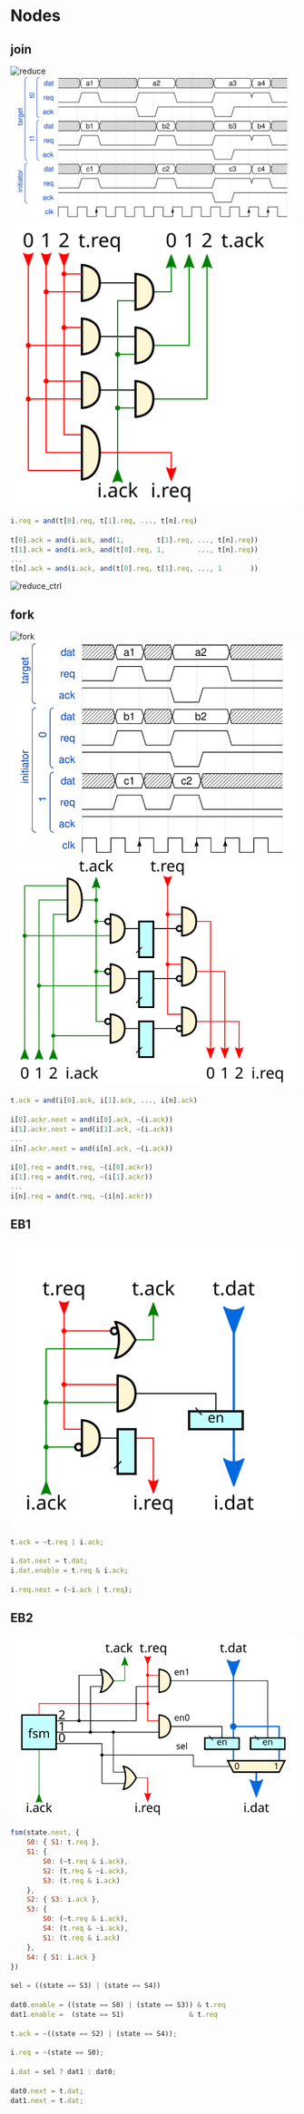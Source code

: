 # Nodes

## join

![reduce](https://rawgit.com/drom/elastic/master/img/reduce.svg)
![reduce](img/reduce.svg)
![reduce](img/join.svg)

```js
i.req = and(t[0].req, t[1].req, ..., t[n].req)

t[0].ack = and(i.ack, and(1,        t[1].req, ..., t[n].req))
t[1].ack = and(i.ack, and(t[0].req, 1,        ..., t[n].req))
...
t[n].ack = and(i.ack, and(t[0].req, t[1].req, ..., 1       ))
```
![reduce_ctrl](https://rawgit.com/drom/elastic/master/img/reduce_ctrl.svg)

## fork

![fork](https://rawgit.com/drom/elastic/master/img/fork.svg)
![fork](img/fork.svg)
![fork](img/eager_fork.svg)

```js
t.ack = and(i[0].ack, i[1].ack, ..., i[n].ack)

i[0].ackr.next = and(i[0].ack, ~(i.ack))
i[1].ackr.next = and(i[1].ack, ~(i.ack))
...
i[n].ackr.next = and(i[n].ack, ~(i.ack))

i[0].req = and(t.req, ~(i[0].ackr))
i[1].req = and(t.req, ~(i[1].ackr))
...
i[n].req = and(t.req, ~(i[n].ackr))
```

## EB1

![EB1](img/eb1.svg)

```js
t.ack = ~t.req | i.ack;

i.dat.next = t.dat;
i.dat.enable = t.req & i.ack;

i.req.next = (~i.ack | t.req);
```

## EB2

![EB2](img/eb2.svg)

```js
fsm(state.next, {
    S0: { S1: t.req },
    S1: {
        S0: (~t.req & i.ack),
        S2: (t.req & ~i.ack),
        S3: (t.req & i.ack)
    },
    S2: { S3: i.ack },
    S3: {
        S0: (~t.req & i.ack),
        S4: (t.req & ~i.ack),
        S1: (t.req & i.ack)
    },
    S4: { S1: i.ack }
})

sel = ((state == S3) | (state == S4))

dat0.enable = ((state == S0) | (state == S3)) & t.req
dat1.enable =  (state == S1)                & t.req

t.ack = ~((state == S2) | (state == S4));

i.req = ~(state == S0);

i.dat = sel ? dat1 : dat0;

dat0.next = t.dat;
dat1.next = t.dat;

```
